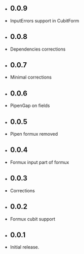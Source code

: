* ## 0.0.9

* InputErrors support in CubitForm

* ## 0.0.8

* Dependencies corrections

* ## 0.0.7

* Minimal corrections

* ## 0.0.6

* PipenGap on fields

* ## 0.0.5

* Pipen formux removed

* ## 0.0.4

* Formux input part of formux

* ## 0.0.3

* Corrections

* ## 0.0.2

* Formux cubit support

* ## 0.0.1

* Initial release.